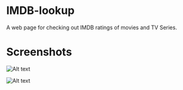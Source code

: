 # IMDB-lookup

A web page for checking out IMDB ratings of movies and TV Series.

# Screenshots

![Alt text](/Screenshots/screenshot1.png)

![Alt text](/Screenshots/screenshot2.png)
